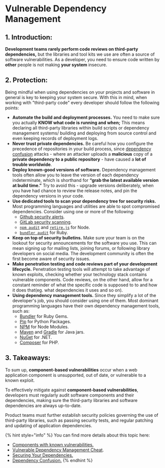 # Vulnerable Dependency Management

## 1. Introduction:

**Development teams rarely perform code reviews on third-party dependencies,** but the libraries and tool kits we use are often a source of software vulnerabilities. As a developer, you need to ensure code written by **other** people is not making **your system** insecure.

## 2. Protection:

Being mindful when using dependencies on your projects and software in general is key to keeping your system secure. With this in mind, when working with "third-party code" every developer should follow the following points:

* **Automate the build and deployment processes.** You need to make sure you actually **KNOW what code is running and when;** This means declaring all third-party libraries within build scripts or dependency management systems/ building and deploying from source control and even keeping records of deployment logs.
* **Never trust private dependencies.** Be careful how you configure the precedence of repositories in your build process, since [dependency confusion](https://medium.com/@alex.birsan/dependency-confusion-4a5d60fec610) attacks - where an attacker uploads a **malicious** copy of a **private dependency to a public repository** - have caused a **lot of trouble worldwide**.
* **Deploy known-good versions of software.** Dependency management tools often allow you to leave the version of each dependency indeterminate, which is shorthand for **“grab the latest available version at build time.”** Try to avoid this - upgrade versions deliberately, when you have had chance to review the release notes, and pin the dependency versions in your code.
* **Use dedicated tools to scan your dependency tree for security risks.** Most programming languages and utilities are able to spot compromised dependencies. Consider using one or more of the following:
  * [Github security alerts](https://help.github.com/en/github/managing-security-vulnerabilities/about-alerts-for-vulnerable-dependencies).
  * [GitLab security scanning](https://docs.gitlab.com/ee/development/integrations/secure.html).
  * [`npm audit`](https://docs.npmjs.com/auditing-package-dependencies-for-security-vulnerabilities) and [`retire.js`](https://retirejs.github.io/retire.js/) for Node.
  * [`bundler audit`](https://github.com/rubysec/bundler-audit) for Ruby.
* **Keep on top of security bulletins.** Make sure your team is on the lookout for security announcements for the software you use. This can mean signing up for mailing lists, joining forums, or following library developers on social media. The development community is often the first become aware of security issues.
* **Make penetration testing and code reviews part of your development lifecycle.** Penetration testing tools will attempt to take advantage of known exploits, checking whether your technology stack contains vulnerable components. Code reviews, on the other hand, allow for a constant reminder of what the specific code is supposed to to and how it does that\(eg. what dependencies it uses and so on\).
* **Using dependency management tools.** Since they simplify a lot of the developer's job, you should consider using one of them. Most dominant programming languages have their own dependency management tools, such as:
  * [Bundler](http://bundler.io/) for Ruby Gems.
  * [Pip](https://packaging.python.org/installing/#use-pip-for-installing) for Python Packages.
  * [NPM](https://docs.npmjs.com/) for Node Modules.
  * [Maven](https://maven.apache.org/what-is-maven.html) and [Gradle](https://docs.gradle.org/current/userguide/tutorial_java_projects.html) for Java jars.
  * [NuGet](https://www.nuget.org/) for .NET.
  * [Composer](https://getcomposer.org/) for PHP.

## 3. Takeaways:

To sum up, **component-based vulnerabilities** occur when a web application component is unsupported, out of date, or vulnerable to a known exploit.

To effectively mitigate against ﻿**component-based vulnerabilities**, developers must regularly audit software components and their dependencies, making sure the third-party libraries and software dependencies are always up-to-date.

Product teams must further establish security policies governing the use of third-party libraries, such as passing security tests, and regular patching and updating of application dependencies.

{% hint style="info" %}
You can find more details about this topic here:

* [Components with known vulnerabilities.](https://application.security/free-application-security-training/owasp-top-10-components-with-known-vulnerabilities)
* [Vulnerable Dependency Management Cheat](https://cheatsheetseries.owasp.org/cheatsheets/Vulnerable_Dependency_Management_Cheat_Sheet.html).
* [Securing Your Dependencies.](https://www.hacksplaining.com/prevention/toxic-dependencies)
* [Dependency Confusion.](https://medium.com/@alex.birsan/dependency-confusion-4a5d60fec610)
{% endhint %}

